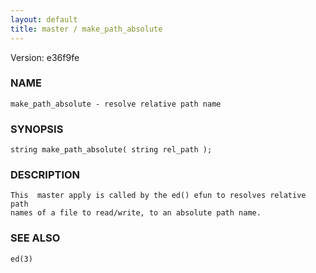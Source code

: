 ```yaml
---
layout: default
title: master / make_path_absolute
---
```


Version: e36f9fe




### NAME
    make_path_absolute - resolve relative path name


### SYNOPSIS
    string make_path_absolute( string rel_path );


### DESCRIPTION
    This  master apply is called by the ed() efun to resolves relative path
    names of a file to read/write, to an absolute path name.


### SEE ALSO
    ed(3)




